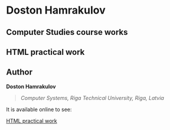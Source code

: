 # Doston Hamrakulov

## Computer Studies course works

## HTML practical work

## Author
**Doston Hamrakulov**
>*Computer Systems, Riga Technical University, Riga, Latvia*

It is available online to see:

<a href="https://simple-push-notification-9cdbd.firebaseapp.com/">HTML practical work</a>





